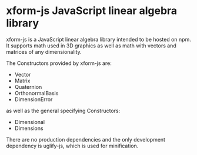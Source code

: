 xform-js JavaScript linear algebra library
==========================================

xform-js is a JavaScript linear algebra library intended to be hosted on npm.
It supports math used in 3D graphics as well as math with vectors and matrices of any dimensionality.

The Constructors provided by xform-js are:

* Vector
* Matrix
* Quaternion
* OrthonormalBasis
* DimensionError

as well as the general specifying Constructors:

* Dimensional
* Dimensions

There are no production dependencies and the only development dependency is
uglify-js, which is used for minification.

